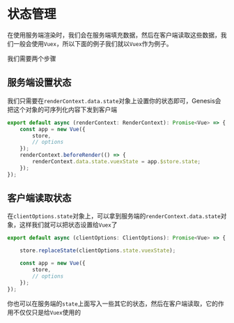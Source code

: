 # 状态管理
在使用服务端渲染时，我们会在服务端填充数据，然后在客户端读取这些数据，我们一般会使用`Vuex`，所以下面的例子我们就以`Vuex`作为例子。

我们需要两个步骤

## 服务端设置状态
我们只需要在`renderContext.data.state`对象上设置你的状态即可，Genesis会把这个对象的可序列化内容下发到客户端
```ts
export default async (renderContext: RenderContext): Promise<Vue> => {
    const app = new Vue({
        store,
        // options
    });
    renderContext.beforeRender(() => {
        renderContext.data.state.vuexState = app.$store.state;
    });
});
```

## 客户端读取状态
在`clientOptions.state`对象上，可以拿到服务端的`renderContext.data.state`对象，这样我们就可以把状态设置给`Vuex`了
```ts
export default async (clientOptions: ClientOptions): Promise<Vue> => {

    store.replaceState(clientOptions.state.vuexState);

    const app = new Vue({
        store,
        // options
    });
});
```

你也可以在服务端的`state`上面写入一些其它的状态，然后在客户端读取，它的作用不仅仅只是给`Vuex`使用的